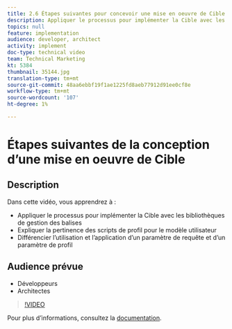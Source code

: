 ```yaml
---
title: 2.6 Étapes suivantes pour concevoir une mise en oeuvre de Cible
description: Appliquer le processus pour implémenter la Cible avec les bibliothèques de gestion des balises, expliquer la pertinence des scripts de profil pour le modèle utilisateur, différencier l’utilisation et l’application d’un paramètre de requête et d’un paramètre de profil
topics: null
feature: implementation
audience: developer, architect
activity: implement
doc-type: technical video
team: Technical Marketing
kt: 5384
thumbnail: 35144.jpg
translation-type: tm+mt
source-git-commit: 48aa6ebbf19f1ae1225fd8aeb77912d91ee0cf8e
workflow-type: tm+mt
source-wordcount: '107'
ht-degree: 1%

---
```



# Étapes suivantes de la conception d’une mise en oeuvre de Cible

## Description

Dans cette vidéo, vous apprendrez à :

* Appliquer le processus pour implémenter la Cible avec les bibliothèques de gestion des balises
* Expliquer la pertinence des scripts de profil pour le modèle utilisateur
* Différencier l’utilisation et l’application d’un paramètre de requête et d’un paramètre de profil

## Audience prévue

* Développeurs
* Architectes

>[!VIDEO](https://video.tv.adobe.com/v/35144/?quality=12)

Pour plus d’informations, consultez la [documentation](https://docs.adobe.com/content/help/en/target/using/implement-target/implementing-target.html).
